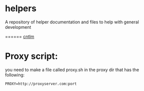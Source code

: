 helpers
=======
A repository of helper documentation and files to help with general development

======
[cntlm](https://github.com/scottwarren/helpers/blob/master/cntlm.md)

Proxy script:
=======
you need to make a file called proxy.sh in the proxy dir that has the following:

`PROXY=http://proxyserver.com:port`
